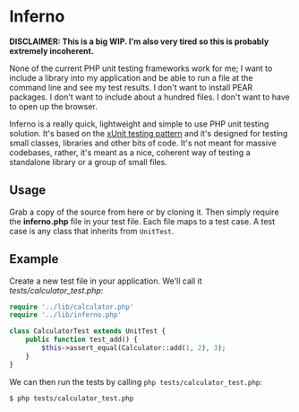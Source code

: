 Inferno
=======

**DISCLAIMER: This is a big WIP. I'm also very tired so this is probably extremely incoherent.**

None of the current PHP unit testing frameworks work for me; I want to include a library into my application and be able to run a file at the command line and see my test results. I don't want to install PEAR packages. I don't want to include about a hundred files. I don't want to have to open up the browser.

Inferno is a really quick, lightweight and simple to use PHP unit testing solution. It's based on the [xUnit testing pattern](http://en.wikipedia.org/wiki/XUnit) and it's designed for testing small classes, libraries and other bits of code. It's not meant for massive codebases, rather, it's meant as a nice, coherent way of testing a standalone library or a group of small files.

## Usage

Grab a copy of the source from here or by cloning it. Then simply require the **inferno.php** file in your test file. Each file maps to a test case. A test case is any class that inherits from `UnitTest`.

## Example

Create a new test file in your application. We'll call it *tests/calculator_test.php*:

``` php
require '../lib/calculator.php'
require '../lib/inferno.php'

class CalculatorTest extends UnitTest {
	public function test_add() {
		$this->assert_equal(Calculator::add(1, 2), 3);
	}
}
```

We can then run the tests by calling `php tests/calculator_test.php`:

``` bash
$ php tests/calculator_test.php
```